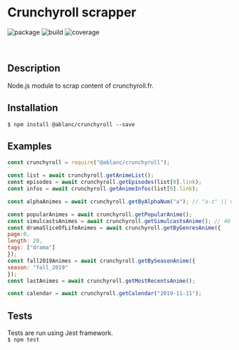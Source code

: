 # Crunchyroll scrapper

![package](https://img.shields.io/npm/v/@ablanc/crunchyroll)
![build](https://img.shields.io/circleci/build/github/adblanc/crunchyroll)
![coverage](https://img.shields.io/coveralls/github/adblanc/crunchyroll)

<br/>

## Description

Node.js module to scrap content of crunchyroll.fr.

## Installation

`$ npm install @ablanc/crunchyroll --save`

## Examples

```javascript
const crunchyroll = require("@ablanc/crunchyroll");

const list = await crunchyroll.getAnimeList();
const episodes = await crunchyroll.getEpisodes(list[0].link);
const infos = await crunchyroll.getAnimeInfos(list[0].link);

const alphaAnimes = await crunchyroll.getByAlphaNum("a"); // "a-z" || numeric

const popularAnimes = await crunchyroll.getPopularAnime();
const simulcastsAnimes = await crunchyroll.getSimulcastsAnime(); // 40 is the limit tho so > 40 will still return at most 40 animes.
const dramaSliceOfLifeAnimes = await crunchyroll.getByGenresAnime({
page:0,
length: 20,
tags: ["drama"]
});
const fall2019Animes = await crunchyroll.getBySeasonAnime({
season: "fall_2019"
});
const lastAnimes = await crunchyroll.getMostRecentsAnime();

const calendar = await crunchyroll.getCalendar("2019-11-11");
```
## Tests

Tests are run using Jest framework. <br/>
`$ npm test`


